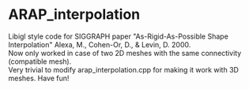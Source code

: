 # ARAP_interpolation
Libigl style code for SIGGRAPH paper "As-Rigid-As-Possible Shape Interpolation" Alexa, M., Cohen-Or, D., & Levin, D. 2000.    
Now only worked in case of two 2D meshes with the same connectivity (compatible mesh).   
Very trivial to modify arap_interpolation.cpp for making it work with 3D meshes. Have fun!
